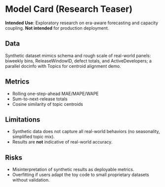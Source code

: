 # Model Card (Research Teaser)

**Intended Use**: Exploratory research on era-aware forecasting and capacity coupling.
**Not intended** for production deployment.

## Data
Synthetic dataset mimics schema and rough scale of real-world panels: biweekly bins, ReleaseWindowID,
defect totals, and ActiveDevelopers; a parallel docinfo with Topics for centroid alignment demo.

## Metrics
- Rolling one-step-ahead MAE/MAPE/WAPE
- Sum-to-next-release totals
- Cosine similarity of topic centroids

## Limitations
- Synthetic data does not capture all real-world behaviors (no seasonality, simplified topic mix).
- Results are **not** indicative of real-world accuracy.

## Risks
- Misinterpretation of synthetic results as deployable metrics.
- Overfitting if users adapt the toy code to small proprietary datasets without validation.
